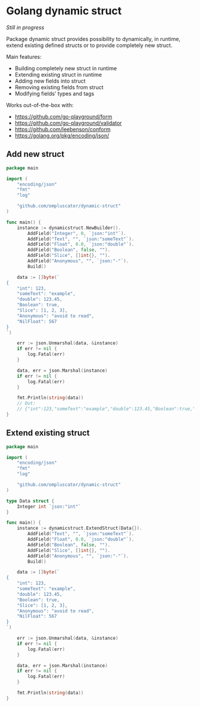 # Golang dynamic struct

*Still in progress*

Package dynamic struct provides possibility to dynamically, in runtime,
extend existing defined structs or to provide completely new struct.

Main features:
* Building completely new struct in runtime
* Extending existing struct in runtime
* Adding new fields into struct
* Removing existing fields from struct
* Modifying fields' types and tags

Works out-of-the-box with:
* https://github.com/go-playground/form
* https://github.com/go-playground/validator
* https://github.com/leebenson/conform
* https://golang.org/pkg/encoding/json/

## Add new struct
```go
package main

import (
	"encoding/json"
	"fmt"
	"log"

	"github.com/ompluscator/dynamic-struct"
)

func main() {
	instance := dynamicstruct.NewBuilder().
		AddField("Integer", 0, `json:"int"`).
		AddField("Text", "", `json:"someText"`).
		AddField("Float", 0.0, `json:"double"`).
		AddField("Boolean", false, "").
		AddField("Slice", []int{}, "").
		AddField("Anonymous", "", `json:"-"`).
		Build()

	data := []byte(`
{
    "int": 123,
    "someText": "example",
    "double": 123.45,
    "Boolean": true,
    "Slice": [1, 2, 3],
    "Anonymous": "avoid to read",
    "NilFloat": 567
}
`)

	err := json.Unmarshal(data, &instance)
	if err != nil {
		log.Fatal(err)
	}

	data, err = json.Marshal(instance)
	if err != nil {
		log.Fatal(err)
	}

	fmt.Println(string(data))
	// Out:
	// {"int":123,"someText":"example","double":123.45,"Boolean":true,"Slice":[1,2,3]}
}
```

## Extend existing struct
```go
package main

import (
	"encoding/json"
	"fmt"
	"log"

	"github.com/ompluscator/dynamic-struct"
)

type Data struct {
	Integer int `json:"int"`
}

func main() {
	instance := dynamicstruct.ExtendStruct(Data{}).
		AddField("Text", "", `json:"someText"`).
		AddField("Float", 0.0, `json:"double"`).
		AddField("Boolean", false, "").
		AddField("Slice", []int{}, "").
		AddField("Anonymous", "", `json:"-"`).
		Build()

	data := []byte(`
{
    "int": 123,
    "someText": "example",
    "double": 123.45,
    "Boolean": true,
    "Slice": [1, 2, 3],
    "Anonymous": "avoid to read",
    "NilFloat": 567
}
`)

	err := json.Unmarshal(data, &instance)
	if err != nil {
		log.Fatal(err)
	}

	data, err = json.Marshal(instance)
	if err != nil {
		log.Fatal(err)
	}

	fmt.Println(string(data))
}
```